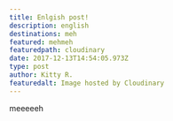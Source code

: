 ```yaml
---
title: Enlgish post!
description: english
destinations: meh
featured: mehmeh
featuredpath: cloudinary
date: 2017-12-13T14:54:05.973Z
type: post
author: Kitty R.
featuredalt: Image hosted by Cloudinary
---
```

meeeeeh
